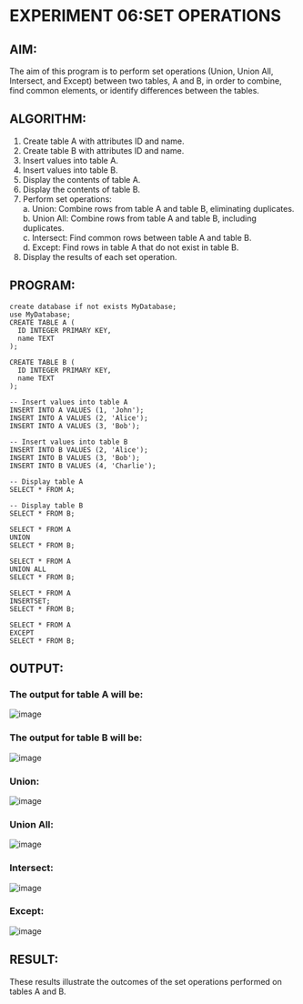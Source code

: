 # EXPERIMENT 06:SET OPERATIONS
## AIM:
The aim of this program is to perform set operations (Union, Union All, Intersect, and Except) between two tables, A and B, in order to combine, find common elements, or identify differences between the tables.

## ALGORITHM:
1. Create table A with attributes ID and name.
2. Create table B with attributes ID and name.
3. Insert values into table A.
4. Insert values into table B.
5. Display the contents of table A.
6. Display the contents of table B.
7. Perform set operations: <br/>
a. Union: Combine rows from table A and table B, eliminating duplicates.<br/> 
b. Union All: Combine rows from table A and table B, including duplicates. <br/>
c. Intersect: Find common rows between table A and table B.<br/> 
d. Except: Find rows in table A that do not exist in table B.<br/>
8. Display the results of each set operation.
## PROGRAM:
```
create database if not exists MyDatabase;
use MyDatabase;
CREATE TABLE A (
  ID INTEGER PRIMARY KEY,
  name TEXT
);

CREATE TABLE B (
  ID INTEGER PRIMARY KEY,
  name TEXT
);

-- Insert values into table A
INSERT INTO A VALUES (1, 'John');
INSERT INTO A VALUES (2, 'Alice');
INSERT INTO A VALUES (3, 'Bob');

-- Insert values into table B
INSERT INTO B VALUES (2, 'Alice');
INSERT INTO B VALUES (3, 'Bob');
INSERT INTO B VALUES (4, 'Charlie');

-- Display table A
SELECT * FROM A;

-- Display table B
SELECT * FROM B;

SELECT * FROM A
UNION
SELECT * FROM B;

SELECT * FROM A
UNION ALL
SELECT * FROM B;

SELECT * FROM A
INSERTSET;
SELECT * FROM B;

SELECT * FROM A
EXCEPT
SELECT * FROM B;
```
## OUTPUT:
### The output for table A will be:
![image](https://github.com/Rithigasri/DBMS-EXP6/assets/93427256/a2c32d5c-8ce6-4e4f-938f-2d25e3f97965)

### The output for table B will be:
![image](https://github.com/Rithigasri/DBMS-EXP6/assets/93427256/3011f00e-9b1e-4137-8558-ef49d2dab164)

### Union:
![image](https://github.com/Rithigasri/DBMS-EXP6/assets/93427256/ad859187-d8cd-4b3b-bc25-66c8a6bf32e1)

### Union All:
![image](https://github.com/Rithigasri/DBMS-EXP6/assets/93427256/edab6aec-bcab-48c1-81da-3d81af8a7b8c)

### Intersect:
![image](https://github.com/Rithigasri/DBMS-EXP6/assets/93427256/cd584a26-2c72-44b8-9d73-a25bf3717dd7)

### Except:
![image](https://github.com/Rithigasri/DBMS-EXP6/assets/93427256/5f8d72a8-6326-401e-b492-95754dd8328c)

## RESULT:
These results illustrate the outcomes of the set operations performed on tables A and B.
